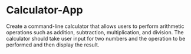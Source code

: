 # Calculator-App
Create a command-line calculator that allows users to perform arithmetic operations such as addition, subtraction, multiplication, and division. The calculator should take user input for two numbers and the operation to be performed and then display the result.
